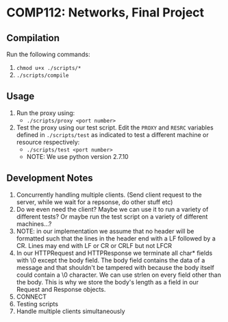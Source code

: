 # COMP112: Networks, Final Project

## Compilation
Run the following commands:
1. `chmod u+x ./scripts/*`
2. `./scripts/compile`

## Usage
1. Run the proxy using:
    * `./scripts/proxy <port number>`
2. Test the proxy using our test script. Edit the `PROXY` and `RESRC` variables defined in `./scripts/test` as indicated to test a different machine or resource respectively:
    * `./scripts/test <port number>`
    * NOTE: We use python version 2.7.10

## Development Notes

1. Concurrently handling multiple clients. (Send client request to the server, while we
   wait for a repsonse, do other stuff etc)
2. Do we even need the client? Maybe we can use it to run a variety of different tests? Or maybe run the test script on a variety of different machines...?
3. NOTE: in our implementation we assume that no header will be formatted such that the lines in the header end with a LF followed by a CR. Lines may end with LF or CR or CRLF but not LFCR
4. In our HTTPRequest and HTTPResponse we terminate all char* fields with \0 except the body field. The body field contains the data of a message and that shouldn't be tampered with because the body itself could contain a \0 character. We can use strlen on every field other than the body. This is why we store the body's length as a field in our Request and Response objects.
5. CONNECT
6. Testing scripts
7. Handle multiple clients simultaneously
